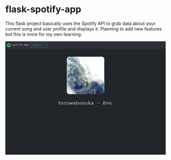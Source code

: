 # flask-spotify-app

This flask project basically uses the Spotify API to grab data about your current song and user profile and displays it. Planning to add new features but this is more for my own learning.

![flask-spotify-app](repo_assets/spotify-app-image.png)
